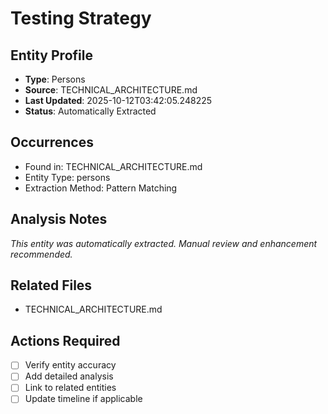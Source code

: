 # Testing Strategy

## Entity Profile
- **Type**: Persons
- **Source**: TECHNICAL_ARCHITECTURE.md
- **Last Updated**: 2025-10-12T03:42:05.248225
- **Status**: Automatically Extracted

## Occurrences
- Found in: TECHNICAL_ARCHITECTURE.md
- Entity Type: persons
- Extraction Method: Pattern Matching

## Analysis Notes
*This entity was automatically extracted. Manual review and enhancement recommended.*

## Related Files
- TECHNICAL_ARCHITECTURE.md

## Actions Required
- [ ] Verify entity accuracy
- [ ] Add detailed analysis
- [ ] Link to related entities
- [ ] Update timeline if applicable
